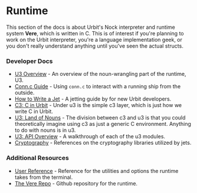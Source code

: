 # Runtime

This section of the docs is about Urbit's Nock interpreter and runtime system **Vere**, which is written in C. This is of interest if you're planning to work on the Urbit interpreter, you're a language implementation geek, or you don't really understand anything until you've seen the actual structs.

### Developer Docs

- [U3 Overview](/system/runtime/concepts/u3) - An overview of the noun-wrangling part of the runtime, U3.
- [Conn.c Guide](/system/runtime/guides/conn) - Using `conn.c` to interact with a running ship from the outside.
- [How to Write a Jet](/system/runtime/guides/jetting) - A jetting guide by for new Urbit developers.
- [C3: C in Urbit](/system/runtime/reference/c) - Under u3 is the simple c3 layer, which is just how we write C in Urbit.
- [U3: Land of Nouns](/system/runtime/reference/nouns) - The division between c3 and u3 is that you could theoretically imagine using c3 as just a generic C environment. Anything to do with nouns is in u3.
- [U3: API Overview](/system/runtime/reference/api) - A walkthrough of each of the u3 modules.
- [Cryptography](/system/runtime/reference/cryptography) - References on the cryptography libraries utilized by jets.

### Additional Resources

- [User Reference](/manual/running/vere) - Reference for the utilities and options the runtime takes from the terminal.
- [The Vere Repo](https://github.com/urbit/vere) - Github repository for the runtime.
